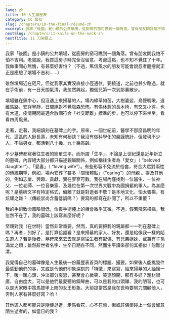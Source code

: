 ```yaml
---
lang: zh
title: 10 人生履歷表
category: CC 緊扣
slug: /chapters/10-the-final-résumé-zh
excerpt: 我家「後園」是小鎮的公共墳場，從廚房的窗可瞧到一個角落。曾有朋友問我怕不怕不吉利。
nextSlug: /chapters/11-knife-on-the-neck-zh
nextTitle: 11 刀架頸上
---
```


<p class="cn">我家「後園」是小鎮的公共墳場，從廚房的窗可瞧到一個角落。曾有朋友問我怕不怕不吉利。老實說，我買這房子時完全沒留意、考慮這點，也不知不覺住了十年。我做事問心無愧，有甚麼好害怕？（不過，篤信風水的朋友可能會說忍者腫瘤就正正是應驗了墳場不吉利......）
 
<p class="cn">雖然墳場近在咫尺，但從我家其實沒直接小徑通往，要繞道，之前也甚少路過。就在手術前，有一日天朗氣清，我忽然興起，獨個兒第一次到那裏散步。
 
<p class="cn">墳場雖在鎮中心，但沒遇上來掃墓的人。場內綠草如茵，大樹婆娑，鳥聲啁啾，遠離馬路，安詳寧靜，日間絕對不覺陰森恐怖。有供休憩的長木椅，有交叉小徑，也有大道，疫情期間最適合散個符合「社交距離」標準的步，也可以停下來坐坐，看看四周風景。
 
<p class="cn">走著，走著，我細讀刻在墓碑上的字。原來，一個世紀前，醫學不那麼昌明的年代，這區的人挺長壽，未知有何秘訣？我沒有做科學化的嚴謹統計，但發現不少人，不論男女，都活到八十幾、九十幾高齡。
 
<p class="cn">不少墓碑都寫著往生者的簡單生平，而所謂「生平」，不論是上世紀還是近年新立的墓碑，內容絕大部分都只描述親屬關係，例如稱往生者為「愛女」（ “beloved daughter”）、「愛妻」（ “loving wife”）。有些形容不免流於俗套，符合大眾對兩性的傳統期望，例如，場內安葬了甚多「關懷體貼」（“caring”）的母親 。提及其他的，例如志業、興趣、貢獻，實在寥寥可數。我在場內僅找到一位醫生、一位神父、一位老師、一位音樂家、及幾位在第一次世界大戰中為國捐軀的軍人。為甚麼呢？是墓碑文字有特定格式，偏離了就是對逝者不敬？是本地文化，怕太張揚，有炫耀之嫌？（傳統崇尚含蓄低調嗎？）要寫的都寫在訃聞了，所以不重覆？
 
<p class="cn">我的手術致命風險很低，命喪手術檯上的機會微乎其微。不過，假若飛來橫禍，我忽然不在了，我的墓碑上該寫甚麼好呢？
 
<p class="cn">至親對我（在世時）當然非常重要。然而，真的要把我的親屬都一一列在墓碑上嗎？再者，列好了，是打算給誰看？是來掃墓的家人、好友，還是給像我一樣的陌生遊人？若是後者，墓碑來來去去就是寫往生者有配偶、有兄弟姐妹、或兼有子孫滿堂之類；雖然辭世者名字、生卒日期各不同，然而生平讀來卻何其相似！恕難分清。
 
<p class="cn">我覺得自己的墓碑像是人生最後一份履歷表首頁的標題、撮要。如果後人能挑幾件最感動他們的事，又或是令他們印象深刻的「特徵」來寫寫，給來掃墓的人緬懷一下，暖一暖心頭，沖淡部分哀思，甚至會心微笑、笑逐顏開，那有多好？題材很廣，自由度大，可以是他們最愛聽的鋼琴曲，可以是我的口頭禪、我的陋習，也可以是大家眼中策馬披甲上陣的女王形象。大前提當然是我在世時要努力關顧他人，否則人家有甚麼好寫？哈！
 
<p class="cn">其他遊人都可能只是隨便逛逛，走馬看花，心不在焉，但或許偶爾碰上一個會留意陌生逝者的，如當日的我？
